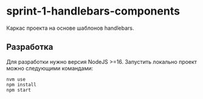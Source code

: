 # sprint-1-handlebars-components

Каркас проекта на основе шаблонов handlebars.

## Разработка

Для разработки нужно версия NodeJS >=16. Запустить локально проект можно следующими командами:

```
nvm use
npm install
npm start
```
